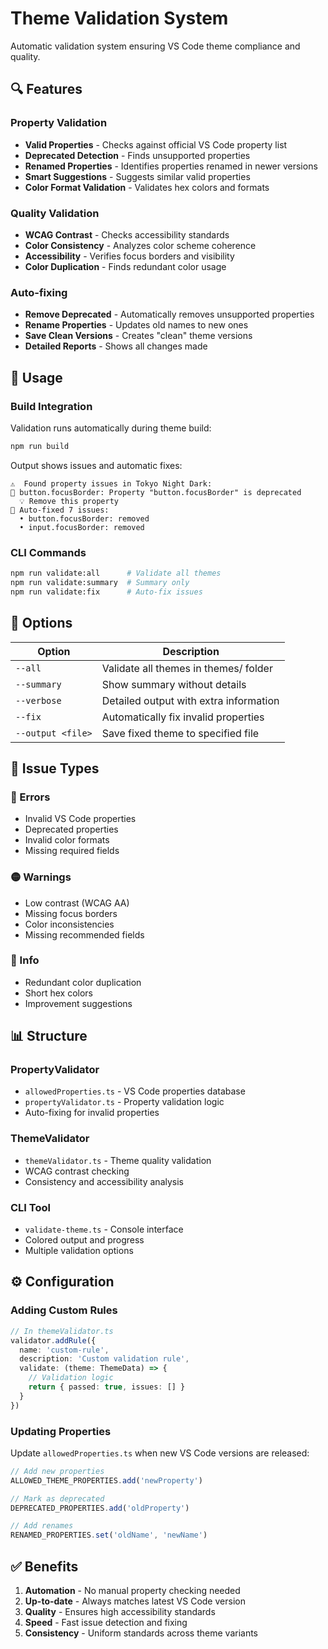 # Theme Validation System

Automatic validation system ensuring VS Code theme compliance and quality.

## 🔍 Features

### Property Validation

- **Valid Properties** - Checks against official VS Code property list
- **Deprecated Detection** - Finds unsupported properties
- **Renamed Properties** - Identifies properties renamed in newer versions
- **Smart Suggestions** - Suggests similar valid properties
- **Color Format Validation** - Validates hex colors and formats

### Quality Validation

- **WCAG Contrast** - Checks accessibility standards
- **Color Consistency** - Analyzes color scheme coherence
- **Accessibility** - Verifies focus borders and visibility
- **Color Duplication** - Finds redundant color usage

### Auto-fixing

- **Remove Deprecated** - Automatically removes unsupported properties
- **Rename Properties** - Updates old names to new ones
- **Save Clean Versions** - Creates "clean" theme versions
- **Detailed Reports** - Shows all changes made

## 🚀 Usage

### Build Integration

Validation runs automatically during theme build:

```bash
npm run build
```

Output shows issues and automatic fixes:

```
⚠️  Found property issues in Tokyo Night Dark:
🔴 button.focusBorder: Property "button.focusBorder" is deprecated
  💡 Remove this property
🔧 Auto-fixed 7 issues:
  • button.focusBorder: removed
  • input.focusBorder: removed
```

### CLI Commands

```bash
npm run validate:all      # Validate all themes
npm run validate:summary  # Summary only
npm run validate:fix      # Auto-fix issues
```

## 🔧 Options

| Option | Description |
|--------|-------------|
| `--all` | Validate all themes in themes/ folder |
| `--summary` | Show summary without details |
| `--verbose` | Detailed output with extra information |
| `--fix` | Automatically fix invalid properties |
| `--output <file>` | Save fixed theme to specified file |

## 🎯 Issue Types

### 🔴 Errors

- Invalid VS Code properties
- Deprecated properties
- Invalid color formats
- Missing required fields

### 🟡 Warnings

- Low contrast (WCAG AA)
- Missing focus borders
- Color inconsistencies
- Missing recommended fields

### 🔵 Info

- Redundant color duplication
- Short hex colors
- Improvement suggestions

## 📊 Structure

### PropertyValidator

- `allowedProperties.ts` - VS Code properties database
- `propertyValidator.ts` - Property validation logic
- Auto-fixing for invalid properties

### ThemeValidator

- `themeValidator.ts` - Theme quality validation
- WCAG contrast checking
- Consistency and accessibility analysis

### CLI Tool

- `validate-theme.ts` - Console interface
- Colored output and progress
- Multiple validation options

## ⚙️ Configuration

### Adding Custom Rules

```typescript
// In themeValidator.ts
validator.addRule({
  name: 'custom-rule',
  description: 'Custom validation rule',
  validate: (theme: ThemeData) => {
    // Validation logic
    return { passed: true, issues: [] }
  }
})
```

### Updating Properties

Update `allowedProperties.ts` when new VS Code versions are released:

```typescript
// Add new properties
ALLOWED_THEME_PROPERTIES.add('newProperty')

// Mark as deprecated
DEPRECATED_PROPERTIES.add('oldProperty')

// Add renames
RENAMED_PROPERTIES.set('oldName', 'newName')
```

## ✅ Benefits

1. **Automation** - No manual property checking needed
2. **Up-to-date** - Always matches latest VS Code version
3. **Quality** - Ensures high accessibility standards
4. **Speed** - Fast issue detection and fixing
5. **Consistency** - Uniform standards across theme variants
